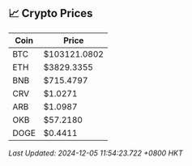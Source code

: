 ## 📈 Crypto Prices

| Coin | Price |
| ---- | ----- |
| BTC | $103121.0802 |
| ETH | $3829.3355 |
| BNB | $715.4797 |
| CRV | $1.0271 |
| ARB | $1.0987 |
| OKB | $57.2180 |
| DOGE | $0.4411 |

_Last Updated: 2024-12-05 11:54:23.722 +0800 HKT_